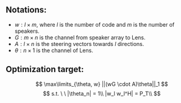 ## Notations:
- $w: l \times m$, where $l$ is the number of code and $m$ is the number of speakers.
- $G: m \times n$ is the channel from speaker array to Lens.
- $A: l \times n$ is the steering vectors towards $l$ directions.
- $\theta: n \times 1$ is the channel of Lens.

## Optimization target:
$$
\max\limits_{\theta, w} ||(wG \cdot A)\theta||_1
$$
$$
s.t. \ \ |\theta_n| = 1\\
|w_l w_l^H| = P_T\\
$$
